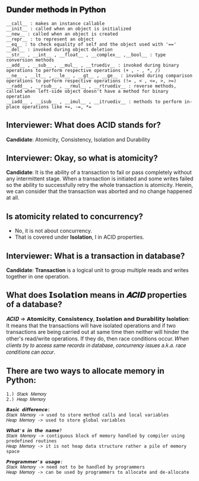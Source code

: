 ## 𝐃𝐮𝐧𝐝𝐞𝐫 𝐦𝐞𝐭𝐡𝐨𝐝𝐬 𝐢𝐧 𝐏𝐲𝐭𝐡𝐨𝐧
    __call__ : makes an instance callable
    __init__ : called when an object is initialized
    __new__ : called when an object is created
    __repr__ : to represent an object
    __eq__ : to check equality of self and the object used with '=='
    __del__ : invoked during object deletion
    __str__ , __int__ , __float__ , __complex__ ,__bool__ : type conversion methods
    __add__ , __sub__ , __mul__ , __truediv__ : invoked during binary operations to perform respective operations (+ , - , *, /)
    __ne__ , __lt__ , __le__ , __gt__ , __ge__ : invoked during comparison operations to perform respective operations (!= , < , <=, >, >=)
    __radd__ , __rsub__ , __rmul__ , __rtruediv__ : reverse methods, called when left-side object doesn't have a method for binary operation
    __iadd__ , __isub__ , __imul__ , __itruediv__ : methods to perform in-place operations like +=, -=, *=



## Interviewer: What does ACID stands for?
__Candidate__: Atomicity, Consistency, Isolation and Durability

## Interviewer: Okay, so what is atomicity?
__Candidate__: It is the ability of a transaction to fail or pass completely without any intermittent stage. 
               When a transaction is initiated and some writes failed so the ability to successfully retry the whole 
               transaction is atomicity. Herein, we can consider that the transaction was aborted and no change happened at all.

## Is atomicity related to concurrency?
* No, it is not about concurrency.
* That is covered under __Isolation__, I in ACID properties.

## Interviewer: What is a transaction in database?
__Candidate__: __Transaction__ is a logical unit to group multiple reads and writes together in one operation.

## What does 𝗜𝘀𝗼𝗹𝗮𝘁𝗶𝗼𝗻 means in 𝑨𝑪𝑰𝑫 properties of a database?
𝑨𝑪𝑰𝑫 => 𝗔𝘁𝗼𝗺𝗶𝗰𝗶𝘁𝘆, 𝗖𝗼𝗻𝘀𝗶𝘀𝘁𝗲𝗻𝗰𝘆, 𝗜𝘀𝗼𝗹𝗮𝘁𝗶𝗼𝗻 𝗮𝗻𝗱 𝗗𝘂𝗿𝗮𝗯𝗶𝗹𝗶𝘁𝘆
𝐈𝐬𝐨𝐥𝐚𝐭𝐢𝐨𝐧: It means that the transactions will have isolated operations and if two transactions are being carried out at same time 
then neither will hinder the other's read/write operations. If they do, then race conditions occur.
𝑊ℎ𝑒𝑛 𝑐𝑙𝑖𝑒𝑛𝑡𝑠 𝑡𝑟𝑦 𝑡𝑜 𝑎𝑐𝑐𝑒𝑠𝑠 𝑠𝑎𝑚𝑒 𝑟𝑒𝑐𝑜𝑟𝑑𝑠 𝑖𝑛 𝑑𝑎𝑡𝑎𝑏𝑎𝑠𝑒, 𝑐𝑜𝑛𝑐𝑢𝑟𝑟𝑒𝑛𝑐𝑦 𝑖𝑠𝑠𝑢𝑒𝑠 𝑎.𝑘.𝑎. 𝑟𝑎𝑐𝑒 𝑐𝑜𝑛𝑑𝑖𝑡𝑖𝑜𝑛𝑠 𝑐𝑎𝑛 𝑜𝑐𝑐𝑢𝑟.

## There are two ways to allocate memory in Python:
    1.) 𝑆𝑡𝑎𝑐𝑘 𝑀𝑒𝑚𝑜𝑟𝑦
    2.) 𝐻𝑒𝑎𝑝 𝑀𝑒𝑚𝑜𝑟𝑦

    𝘽𝙖𝙨𝙞𝙘 𝙙𝙞𝙛𝙛𝙚𝙧𝙚𝙣𝙘𝙚:
    𝑆𝑡𝑎𝑐𝑘 𝑀𝑒𝑚𝑜𝑟𝑦 -> used to store method calls and local variables
    𝐻𝑒𝑎𝑝 𝑀𝑒𝑚𝑜𝑟𝑦 -> used to store global variables

    𝙒𝙝𝙖𝙩'𝙨 𝙞𝙣 𝙩𝙝𝙚 𝙣𝙖𝙢𝙚?
    𝑆𝑡𝑎𝑐𝑘 𝑀𝑒𝑚𝑜𝑟𝑦 -> contiguous block of memory handled by compiler using predefined routines
    𝐻𝑒𝑎𝑝 𝑀𝑒𝑚𝑜𝑟𝑦 -> it is not heap data structure rather a pile of memory space

    𝙋𝙧𝙤𝙜𝙧𝙖𝙢𝙢𝙚𝙧'𝙨 𝙪𝙨𝙖𝙜𝙚:
    𝑆𝑡𝑎𝑐𝑘 𝑀𝑒𝑚𝑜𝑟𝑦 -> need not to be handled by programmers
    𝐻𝑒𝑎𝑝 𝑀𝑒𝑚𝑜𝑟𝑦 -> can be used by programmers to allocate and de-allocate



